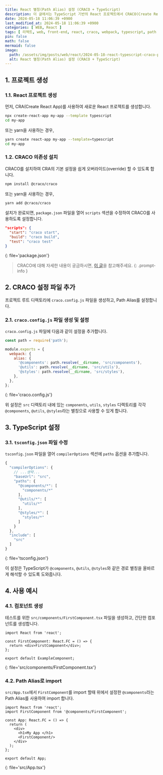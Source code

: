 ```yaml
---
title: React 별칭(Path Alias) 설정 (CRACO + TypeScript)
description: 이 글에서는 TypeScript 기반의 React 프로젝트에서 CRACO(Create React App Configuration Override)를 사용하여 Path Alias를 설정하는 방법에 대해 설명합니다
date: 2024-05-18 11:06:39 +0900
last_modified_at: 2024-05-18 11:06:39 +0900
categories: [ WEB, React ]
tags: [ 리액트, web, front-end, react, craco, webpack, typescript, path alias ]
pin: false
math: false
mermaid: false
image:
  path: /assets/img/posts/web/react/2024-05-18-react-typescript-craco-path-alias/thumbnail.webp
  alt: React 별칭(Path Alias) 설정 (CRACO + TypeScript)
---
```


## 1. 프로젝트 생성

### 1.1. React 프로젝트 생성

먼저, CRA(Create React App)를 사용하여 새로운 React 프로젝트를 생성합니다.

```bash
npx create-react-app my-app --template typescript
cd my-app
```

또는 yarn을 사용하는 경우,

```bash
yarn create react-app my-app --template=typescript
cd my-app
```

### 1.2. CRACO 의존성 설치

CRACO를 설치하여 CRA의 기본 설정을 쉽게 오버라이드(override) 할 수 있도록 합니다.

```bash
npm install @craco/craco
```

또는 yarn을 사용하는 경우,

```bash
yarn add @craco/craco
```

설치가 완료되면, `package.json` 파일을 열어 `scripts` 섹션을 수정하여 CRACO를 사용하도록 설정합니다.

```json
"scripts": {
  "start": "craco start",
  "build": "craco build",
  "test": "craco test"
}
```
{: file='package.json'}

> CRACO에 대해 자세한 내용이 궁금하시면, [이 글](/posts/react-craco-settings/)을 참고해주세요.
{: .prompt-info }

## 2. CRACO 설정 파일 추가

프로젝트 루트 디렉토리에 `craco.config.js` 파일을 생성하고, Path Alias를 설정합니다.

### 2.1. `craco.config.js` 파일 생성 및 설정

`craco.config.js` 파일에 다음과 같이 설정을 추가합니다.

```javascript
const path = require('path');

module.exports = {
  webpack: {
    alias: {
      '@components': path.resolve(__dirname, 'src/components'),
      '@utils': path.resolve(__dirname, 'src/utils'),
      '@styles': path.resolve(__dirname, 'src/styles'),
    },
  },
};
```
{: file='craco.config.js'}

위 설정은 `src` 디렉토리 내에 있는 `components`, `utils`, `styles` 디렉토리를 각각 `@components`, `@utils`, `@styles`라는 별칭으로 사용할 수 있게 합니다.

## 3. TypeScript 설정

### 3.1. `tsconfig.json` 파일 수정

`tsconfig.json` 파일을 열어 `compilerOptions` 섹션에 `paths` 옵션을 추가합니다.

```javascript
{
  "compilerOptions": {
    // ...생략...
    "baseUrl": "src",
    "paths": {
      "@components/*": [
        "components/*"
      ],
      "@utils/*": [
        "utils/*"
      ],
      "@styles/*": [
        "styles/*"
      ]
    }
  },
  "include": [
    "src"
  ]
}
```
{: file='tsconfig.json'}

이 설정은 TypeScript가 `@components`, `@utils`, `@styles`와 같은 경로 별칭을 올바르게 해석할 수 있도록 도와줍니다.

## 4. 사용 예시

### 4.1. 컴포넌트 생성

테스트를 위한 `src/components/FirstComponent.tsx` 파일을 생성하고, 간단한 컴포넌트를 생성합니다.

```tsx
import React from 'react';

const FirstComponent: React.FC = () => {
  return <div>FirstComponent</div>;
};

export default ExampleComponent;
```
{: file='src/components/FirstComponent.tsx'}

### 4.2. Path Alias로 import

`src/App.tsx`에서 `FirstComponent`를 import 할때 위에서 설정한 `@components`라는 Path Alias를 사용하여 import 합니다.

```tsx
import React from 'react';
import FirstComponent from '@components/FirstComponent';

const App: React.FC = () => {
  return (
    <div>
      <h1>My App </h1>
      <FirstComponent/>
    </div>
  );
};

export default App;
```
{: file='src/App.tsx'}
